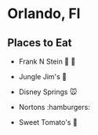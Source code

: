 # Orlando, Fl
## Places to Eat

- Frank N Stein :beer: :hotdog:
- Jungle Jim's :hamburger:
- Disney Springs :mouse:

- Nortons :hamburgers:
- Sweet Tomato's :tomato:
